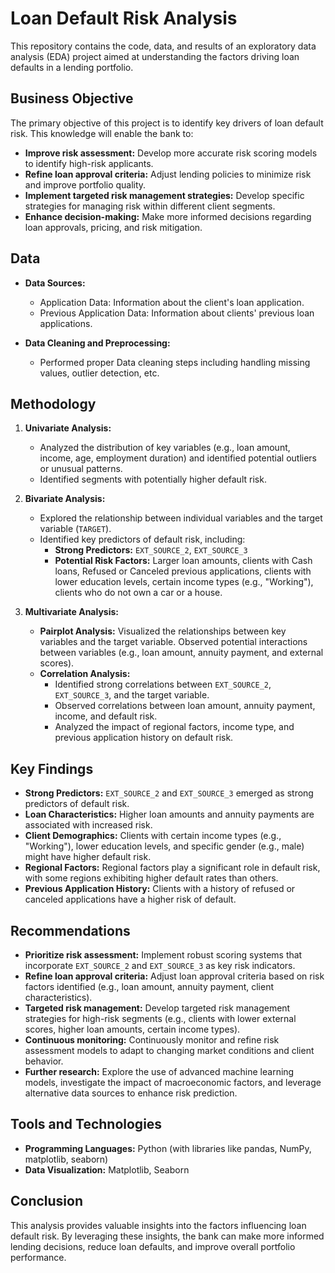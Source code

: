 # Loan Default Risk Analysis

This repository contains the code, data, and results of an exploratory data analysis (EDA) project aimed at understanding the factors driving loan defaults in a lending portfolio.

## Business Objective

The primary objective of this project is to identify key drivers of loan default risk. This knowledge will enable the bank to:

* **Improve risk assessment:** Develop more accurate risk scoring models to identify high-risk applicants.
* **Refine loan approval criteria:** Adjust lending policies to minimize risk and improve portfolio quality.
* **Implement targeted risk management strategies:** Develop specific strategies for managing risk within different client segments.
* **Enhance decision-making:** Make more informed decisions regarding loan approvals, pricing, and risk mitigation.

## Data

* **Data Sources:**
    * Application Data: Information about the client's loan application.
    * Previous Application Data: Information about clients' previous loan applications.

* **Data Cleaning and Preprocessing:**
    * Performed proper Data cleaning steps including handling missing values, outlier detection, etc.

## Methodology

1. **Univariate Analysis:**
    * Analyzed the distribution of key variables (e.g., loan amount, income, age, employment duration) and identified potential outliers or unusual patterns.
    * Identified segments with potentially higher default risk.

2. **Bivariate Analysis:**
    * Explored the relationship between individual variables and the target variable (`TARGET`).
    * Identified key predictors of default risk, including:
        * **Strong Predictors:** `EXT_SOURCE_2`, `EXT_SOURCE_3`
        * **Potential Risk Factors:** Larger loan amounts, clients with Cash loans, Refused or Canceled previous applications, clients with lower education levels, certain income types (e.g., "Working"), clients who do not own a car or a house.

3. **Multivariate Analysis:**
    * **Pairplot Analysis:** Visualized the relationships between key variables and the target variable. Observed potential interactions between variables (e.g., loan amount, annuity payment, and external scores).
    * **Correlation Analysis:** 
        * Identified strong correlations between `EXT_SOURCE_2`, `EXT_SOURCE_3`, and the target variable.
        * Observed correlations between loan amount, annuity payment, income, and default risk.
        * Analyzed the impact of regional factors, income type, and previous application history on default risk.

## Key Findings

* **Strong Predictors:** `EXT_SOURCE_2` and `EXT_SOURCE_3` emerged as strong predictors of default risk.
* **Loan Characteristics:** Higher loan amounts and annuity payments are associated with increased risk.
* **Client Demographics:** Clients with certain income types (e.g., "Working"), lower education levels, and specific gender (e.g., male) might have higher default risk.
* **Regional Factors:** Regional factors play a significant role in default risk, with some regions exhibiting higher default rates than others.
* **Previous Application History:** Clients with a history of refused or canceled applications have a higher risk of default.

## Recommendations

* **Prioritize risk assessment:** Implement robust scoring systems that incorporate `EXT_SOURCE_2` and `EXT_SOURCE_3` as key risk indicators.
* **Refine loan approval criteria:** Adjust loan approval criteria based on risk factors identified (e.g., loan amount, annuity payment, client characteristics).
* **Targeted risk management:** Develop targeted risk management strategies for high-risk segments (e.g., clients with lower external scores, higher loan amounts, certain income types).
* **Continuous monitoring:** Continuously monitor and refine risk assessment models to adapt to changing market conditions and client behavior.
* **Further research:** Explore the use of advanced machine learning models, investigate the impact of macroeconomic factors, and leverage alternative data sources to enhance risk prediction.

## Tools and Technologies

* **Programming Languages:** Python (with libraries like pandas, NumPy, matplotlib, seaborn)
* **Data Visualization:** Matplotlib, Seaborn

## Conclusion

This analysis provides valuable insights into the factors influencing loan default risk. By leveraging these insights, the bank can make more informed lending decisions, reduce loan defaults, and improve overall portfolio performance.
